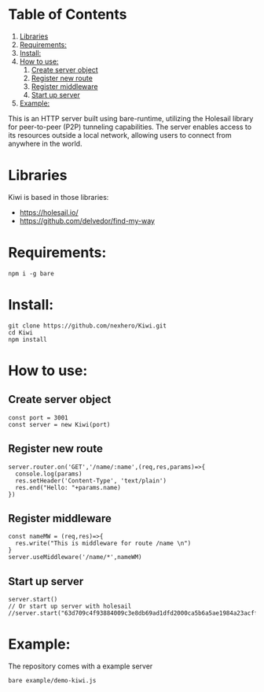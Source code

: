 
# Table of Contents

1.  [Libraries](#org7f25847)
2.  [Requirements:](#org24b70fa)
3.  [Install:](#org6d6b036)
4.  [How to use:](#org7deac37)
    1.  [Create server object](#orga08191b)
    2.  [Register new route](#orgd8cf3ac)
    3.  [Register middleware](#org5f0c4e2)
    4.  [Start up server](#orgbcd3c52)
5.  [Example:](#orgd157c28)

<p class="verse">
This is an HTTP server built using bare-runtime, utilizing the Holesail library for peer-to-peer (P2P) tunneling capabilities. The server enables access to its resources outside a local network, allowing users to connect from anywhere in the world.<br />
</p>


<a id="org7f25847"></a>

# Libraries

Kiwi is based in those libraries:

-   <https://holesail.io/>
-   <https://github.com/delvedor/find-my-way>


<a id="org24b70fa"></a>

# Requirements:

    npm i -g bare


<a id="org6d6b036"></a>

# Install:

    git clone https://github.com/nexhero/Kiwi.git
    cd Kiwi
    npm install


<a id="org7deac37"></a>

# How to use:


<a id="orga08191b"></a>

## Create server object

    const port = 3001
    const server = new Kiwi(port)


<a id="orgd8cf3ac"></a>

## Register new route

    server.router.on('GET','/name/:name',(req,res,params)=>{
      console.log(params)
      res.setHeader('Content-Type', 'text/plain')
      res.end("Hello: "+params.name)
    })


<a id="org5f0c4e2"></a>

## Register middleware

    const nameMW = (req,res)=>{
      res.write("This is middleware for route /name \n")
    }
    server.useMiddleware('/name/*',nameWM)


<a id="orgbcd3c52"></a>

## Start up server

    server.start()
    // Or start up server with holesail
    //server.start("63d709c4f93884009c3e8db69ad1dfd2000ca5b6a5ae1984a23acffa75d058c2")


<a id="orgd157c28"></a>

# Example:

The repository comes with a example server

    bare example/demo-kiwi.js

